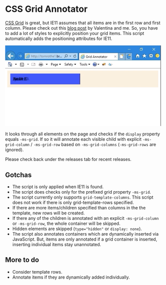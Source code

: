 # CSS Grid Annotator

[CSS Grid](https://developer.mozilla.org/en-US/docs/Web/CSS/CSS_Grid_Layout) is great, but IE11 assumes that all items are in the first row and first column. Please check out this [blog post](http://tomrothe.de/posts/css_grid_and_ie11.html) by Valentina and me.
So, you have to add a lot of styles to explicitly position your grid items.
This script automatically adds the positioning attributes for IE11.

![Demo: before, after](demo.gif)

It looks through all elements on the page and checks if the `display` property equals `-ms-grid`.
If so it will annotate each visible child with explicit `-ms-grid-column` / `-ms-grid-row` based on `-ms-grid-columns` (`-ms-grid-rows` are ignored).

Please check back under the releases tab for recent releases.

## Gotchas

- The script is only applied when IE11 is found.
- The script does checks only for the prefixed grid property `-ms-grid`.
- The script currently only supports `grid-template-columns`. This script does not work if there is only grid-template-rows specified.
- If there are more items/children specified than columns in the the template, new rows will be created.
- If there any of the children is annotated with an explicit `-ms-grid-column` or `-ms-grid-row`, the whole container will be skipped.
- Hidden elements are skipped (`type="hidden"` or `display: none`).
- The script also annotates containers which are dynamically inserted via JavaScript. But, items are only annotated if a grid container is inserted, inserting individual items stay unannotated.

## More to do

- Consider template rows.
- Annotate items if they are dynamically added individually.

